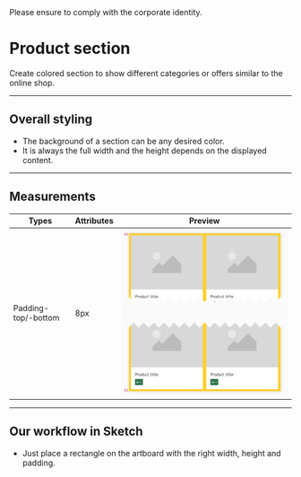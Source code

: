 <AlertInfo alertHeadline="Modifiable">
Please ensure to comply with the corporate identity.
</AlertInfo>

# Product section

Create colored section to show different categories or offers similar to the online shop.

---

## Overall styling

- The background of a section can be any desired color.
- It is always the full width and the height depends on the displayed content.

---

## Measurements

| Types | Attributes | Preview |
|---|---|---|
| Padding-top/-bottom| 8px |![padding](assets/padding@1x.png)|

---

## Our workflow in Sketch

- Just place a rectangle on the artboard with the right width, height and padding.
